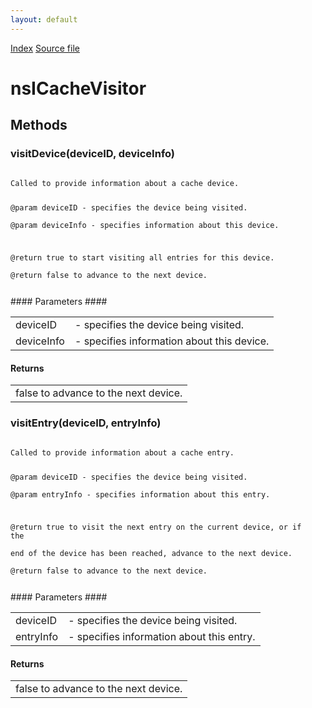 ```yaml
---
layout: default
---
```

<div id='links'><a href="../index.html">Index</a>
<a href="http://dxr.mozilla.org/mozilla-central/source/netwerk/cache/nsICacheVisitor.idl">Source file</a>
</div>

# nsICacheVisitor #

## Methods ##

### visitDevice(deviceID, deviceInfo) ###
<code>  
Called to provide information about a cache device.  
  
@param deviceID - specifies the device being visited.  
@param deviceInfo - specifies information about this device.  
  
@return true to start visiting all entries for this device.  
@return false to advance to the next device.  
  
</code>
#### Parameters ####

<table>

<tr>
<td>deviceID</td>
<td>- specifies the device being visited.  
</td>
</tr>

<tr>
<td>deviceInfo</td>
<td>- specifies information about this device.  
</td>
</tr>

</table>

#### Returns ####

<table>

<tr>
<td>false to advance to the next device.  
</td>
</tr>

</table>

### visitEntry(deviceID, entryInfo) ###
<code>  
Called to provide information about a cache entry.  
  
@param deviceID - specifies the device being visited.  
@param entryInfo - specifies information about this entry.  
  
@return true to visit the next entry on the current device, or if the  
  end of the device has been reached, advance to the next device.  
@return false to advance to the next device.  
  
</code>
#### Parameters ####

<table>

<tr>
<td>deviceID</td>
<td>- specifies the device being visited.  
</td>
</tr>

<tr>
<td>entryInfo</td>
<td>- specifies information about this entry.  
</td>
</tr>

</table>

#### Returns ####

<table>

<tr>
<td>false to advance to the next device.  
</td>
</tr>

</table>
